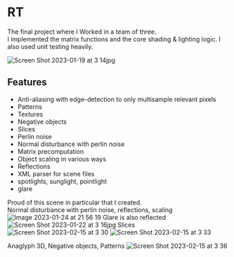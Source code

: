 # RT
The final project where I Worked in a team of three.  
I implemented the matrix functions and the core shading & lighting logic. I also used unit testing heavily.

![Screen Shot 2023-01-19 at 3 14jpg](https://user-images.githubusercontent.com/1247587/219040412-0a992d63-4819-40d8-a94e-e2da7fbce33b.jpg)

## Features
- Anti-aliasing with edge-detection to only multisample relevant pixels
- Patterns
- Textures
- Negative objects
- Slices
- Perlin noise
- Normal disturbance with perlin noise
- Matrix precomputation
- Object scaling in various ways
- Reflections
- XML parser for scene files
- spotlights, sunglight, pointlight
- glare

Proud of this scene in particular that I created.  
Normal disturbance with perlin noise, reflections, scaling
![Image 2023-01-24 at 21 56 19](https://user-images.githubusercontent.com/1247587/215171465-b0fa6c50-207c-4c81-9159-ce86206b2757.jpeg)
Glare is also reflected
![Screen Shot 2023-01-22 at 3 16jpg](https://user-images.githubusercontent.com/1247587/219040530-5dd3412e-b575-4d81-a51e-66b53e9c6183.jpg)
Slices
![Screen Shot 2023-02-15 at 3 30](https://user-images.githubusercontent.com/1247587/219041984-0174bb5d-74ba-4c00-aaf1-c4f5824424a1.jpg)
![Screen Shot 2023-02-15 at 3 33](https://user-images.githubusercontent.com/1247587/219042010-d9df3fd4-234a-4a49-aca9-946a267d34a5.jpg)

Anaglyph 3D, Negative objects, Patterns
![Screen Shot 2023-02-15 at 3 36](https://user-images.githubusercontent.com/1247587/219042369-b6171c58-8dfc-4fae-b868-a928d35646dc.jpg)
